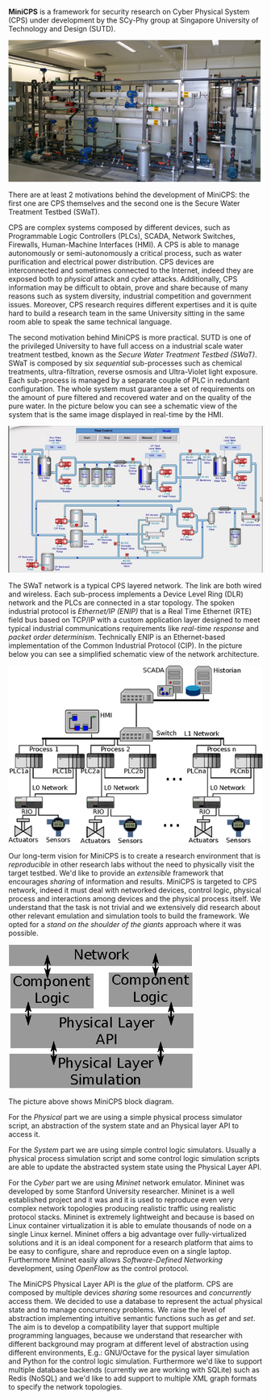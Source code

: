 **MiniCPS** is a framework for security research on Cyber Physical System
(CPS) under development by the SCy-Phy group at Singapore University of Technology and
Design (SUTD).

![SWaT testbed](images/testbed.png "swat-testbed")

There are at least 2 motivations behind the development of MiniCPS: the first
one are CPS themselves and the second one is the Secure Water Treatment Testbed (SWaT).

CPS are complex systems composed by different devices, such as Programmable
Logic Controllers (PLCs), SCADA, Network Switches, Firewalls, Human-Machine
Interfaces (HMI). A CPS is able to manage autonomously or semi-autonomously a
critical process, such as water purification and electrical power distribution. 
CPS devices are interconnected and sometimes connected to the Internet, indeed
they are exposed both to *physical* attack and *cyber* attacks. 
Additionally, CPS information may be difficult to obtain, prove
and share because of many reasons such as system diversity, industrial competition
and government issues. Moreover, CPS research requires different expertises
and it is quite hard to build a research team in the same University sitting
in the same room able to speak the same technical language.

The second motivation behind MiniCPS is more practical. SUTD is one of the
privileged University to have full access on a industrial scale water
treatment testbed, known as the *Secure Water Treatment Testbed (SWaT)*. SWaT
is composed by six *sequential* sub-processes such as chemical
treatments, ultra-filtration, reverse osmosis and Ultra-Violet light exposure.
Each sub-process is managed by a separate couple of PLC in redundant configuration. 
The whole system must guarantee a set of requirements on the amount of
pure filtered and recovered water and on the quality of the pure water.
In the picture below you can see a schematic view of the system that is the
same image displayed in real-time by the HMI.

![SWaT Process](images/swat-process.jpg "swat-process")

The SWaT network is a typical CPS layered network. The link are both wired
and wireless. Each sub-process implements a Device Level Ring (DLR) network
and the PLCs are connected in a star topology. The spoken industrial protocol
is *Ethernet/IP (ENIP)* that is a Real Time Ethernet (RTE) field bus based on
TCP/IP with a custom application layer designed to meet typical industrial 
communications requirements like *real-time response* and *packet order determinism*.
Technically ENIP is an Ethernet-based implementation of the Common Industrial Protocol
(CIP). In the picture below you can see a simplified schematic view of the
network architecture.

![SWaT Network Block Diagram](images/swat-network.png "swat-network")

Our long-term vision for MiniCPS is to create a research environment that is
*reproducible* in other research labs without the need to physically visit the
target testbed. We'd like to provide an *extensible* framework that encourages
*sharing* of information and results. MiniCPS is targeted to CPS network,
indeed it must deal with networked devices, control logic, physical
process and interactions among devices and the physical process itself. We
understand that the task is not trivial and we extensively did research about
other relevant emulation and simulation tools to build the framework. We
opted for a *stand on the shoulder of the giants* approach where it was
possible.

![MiniCPS diagram](images/minicps-diagram.png "minicps-diagram")

The picture above shows MiniCPS block diagram.  

For the *Physical* part we are using a simple
physical process simulator script, an abstraction of the system state and an
Physical layer API to access it.

For the *System* part we are using simple  control logic simulators. 
Usually a physical process simulation script and  some control logic simulation
scripts are able to update the abstracted system state using the Physical
Layer API.

For the *Cyber* part we are using *Mininet* network emulator.
Mininet was developed by some Stanford University researcher. Mininet is
a well established project and it was and it is used to reproduce even
very complex network topologies producing realistic traffic using
realistic protocol stacks.
Mininet is extremely lightweight and because is based on Linux
container virtualization it is able to emulate thousands of node on a single Linux
kernel. Mininet offers a big advantage over fully-virtualized solutions and
it is an ideal component for a research platform that aims to be easy to
configure, share and reproduce even on a single laptop.
Furthermore Mininet easily allows *Software-Defined Networking*
development, using *OpenFlow* as the control protocol.

The MiniCPS Physical Layer API is the *glue* of the platform.
CPS are composed by multiple devices *sharing* some resources and
*concurrently* access them. We decided to use a database to represent the
actual physical state and to manage concurrency problems. We raise the level
of abstraction implementing intuitive semantic functions such as *get* and
*set*. The aim is to develop a compatibility layer that support multiple
programming languages, because we understand that researcher with different
background may program at different level of abstraction using different
environments, E.g.: GNU/Octave for the pysical layer simulation and Python
for the control logic simulation. Furthermore we'd like to support multiple
database backends (currently we are working with SQLite) such as Redis
(NoSQL) and we'd like to add support to multiple XML graph formats to specify
the network topologies.

<!---
Fig: MiniCPS swat example: description

We *evaluated* MiniCPS reproducing the first stage of the SWaT testbed.
The water coming from the *grid* is collected in a Raw water tank
and it is eventually pumped to a chemical treatment stage and the result is
*collected* in a second tank. The water level is measured by level tank
indicator and by flow meter sensors. Motorized valves allows or block the
water flow and pumps push the water to the next stage.
PLC1 takes the decision but it has to
collaborate with PLC2 and PLC3. The physical process simulation update the
state of the system computing new level and flow values. The network
emulation uses realistic *addresses* such as IP and MAC and realistic
*services* are using realistic port numbers such as ENIP servers. The
scenario can be initialized with an optional external *attacker* node and an
*SDN controller*. 

Fig: MiniCPS swat example: network

We used this setting to reproduce the same attack that we performed on our
testbed evaluation. Those attack are based on ARP poisoning and include
passive and active man-in-the-middle-attacks. As you can see from the figure
the attacker is man-in-the-middleing between the HMI and PLC1. In our testbed
HMI is able both to monitor and to control the system and in this picture it
is sending a control signal to PLC1. the smart attacker is able to intercept
the traffic and change the relevant payload on the fly, fooling PLC1 that
will send the incorrect command to the actuator.
-->
